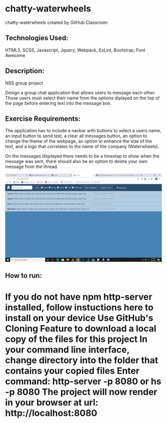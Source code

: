
# chatty-waterwheels
chatty-waterwheels created by GitHub Classroom

## Technologies Used:
HTML5, SCSS, Javascript, Jquery, Webpack, EsLint, Bootstrap, Font Awesome

## Description:
NSS group project

Design a group chat application that allows users to message each other. Those users must select their name from the options diplayed on the top of the page before entering text into the message box. 

## Exercise Requirements:
The application has to include a navbar with buttons to select a users name, an input button to send text, a clear all messages button, an option to change the theme of the webpage, an option to enhance the size of the text, and a logo that correlates to the name of the company (Waterwheels).

On the messages displayed there needs to be a timestap to show when the message was sent, there should also be an option to delete your own message from the thread.
 
 ![image](src/javascripts/screenshots/chatty.png)


## How to run: 
If you do not have npm http-server installed, follow instuctions here to install on your device
Use GitHub's Cloning Feature to download a local copy of the files for this project
In your command line interface, change directory into the folder that contains your copied files
Enter command: http-server -p 8080 or hs -p 8080
The project will now render in your browser at url: http://localhost:8080
=======


